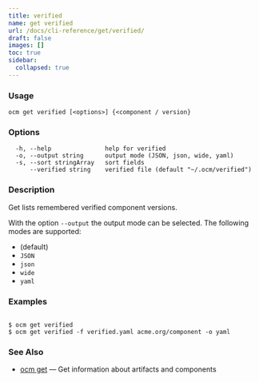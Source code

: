 ```yaml
---
title: verified
name: get verified
url: /docs/cli-reference/get/verified/
draft: false
images: []
toc: true
sidebar:
  collapsed: true
---
```

### Usage

```
ocm get verified [<options>] {<component / version}
```

### Options

```
  -h, --help               help for verified
  -o, --output string      output mode (JSON, json, wide, yaml)
  -s, --sort stringArray   sort fields
      --verified string    verified file (default "~/.ocm/verified")
```

### Description


Get lists remembered verified component versions.


With the option <code>--output</code> the output mode can be selected.
The following modes are supported:
  - <code></code> (default)
  - <code>JSON</code>
  - <code>json</code>
  - <code>wide</code>
  - <code>yaml</code>


### Examples

```

$ ocm get verified
$ ocm get verified -f verified.yaml acme.org/component -o yaml

```

### See Also

* [ocm get](/docs/cli-reference/get/)	 &mdash; Get information about artifacts and components

